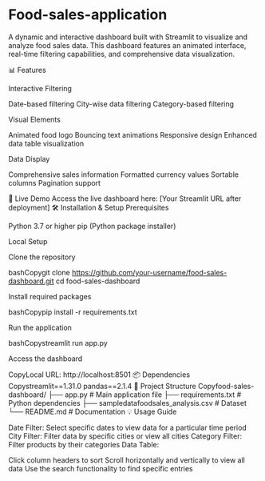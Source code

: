 # Food-sales-application
A dynamic and interactive dashboard built with Streamlit to visualize and analyze food sales data. This dashboard features an animated interface, real-time filtering capabilities, and comprehensive data visualization.

📊 Features

Interactive Filtering

Date-based filtering
City-wise data filtering
Category-based filtering


Visual Elements

Animated food logo
Bouncing text animations
Responsive design
Enhanced data table visualization


Data Display

Comprehensive sales information
Formatted currency values
Sortable columns
Pagination support



🚀 Live Demo
Access the live dashboard here: [Your Streamlit URL after deployment]
🛠️ Installation & Setup
Prerequisites

Python 3.7 or higher
pip (Python package installer)

Local Setup

Clone the repository

bashCopygit clone https://github.com/your-username/food-sales-dashboard.git
cd food-sales-dashboard

Install required packages

bashCopypip install -r requirements.txt

Run the application

bashCopystreamlit run app.py

Access the dashboard

CopyLocal URL: http://localhost:8501
📦 Dependencies
Copystreamlit==1.31.0
pandas==2.1.4
📁 Project Structure
Copyfood-sales-dashboard/
├── app.py                           # Main application file
├── requirements.txt                 # Python dependencies
├── sampledatafoodsales_analysis.csv # Dataset
└── README.md                        # Documentation
💡 Usage Guide

Date Filter: Select specific dates to view data for a particular time period
City Filter: Filter data by specific cities or view all cities
Category Filter: Filter products by their categories
Data Table:

Click column headers to sort
Scroll horizontally and vertically to view all data
Use the search functionality to find specific entries
